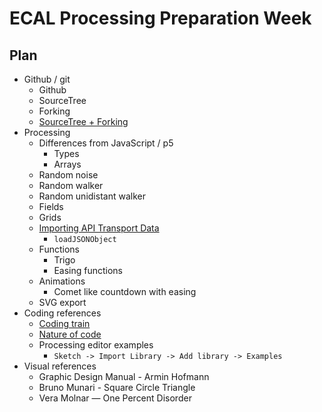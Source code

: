 ECAL Processing Preparation Week
===

Plan
---

* Github / git
	* Github
	* SourceTree
	* Forking
	* [SourceTree + Forking](https://stackoverflow.com/questions/13273852/how-do-i-update-my-forked-repo-using-sourcetree)
* Processing
	* Differences from JavaScript / p5
		* Types
		* Arrays
	* Random noise
	* Random walker
	* Random unidistant walker
	* Fields
	* Grids
	* [Importing API Transport Data](https://transport.opendata.ch/docs.html)
		* `loadJSONObject`
	* Functions
		* Trigo
		* Easing functions
	* Animations
		* Comet like countdown with easing
	* SVG export
* Coding references
	* [Coding train](https://www.youtube.com/user/shiffman)
	* [Nature of code](https://natureofcode.com/)
	* Processing editor examples
		* `Sketch -> Import Library -> Add library -> Examples`
* Visual references
	* Graphic Design Manual - Armin Hofmann
	* Bruno Munari - Square Circle Triangle
	* Vera Molnar — One Percent Disorder
